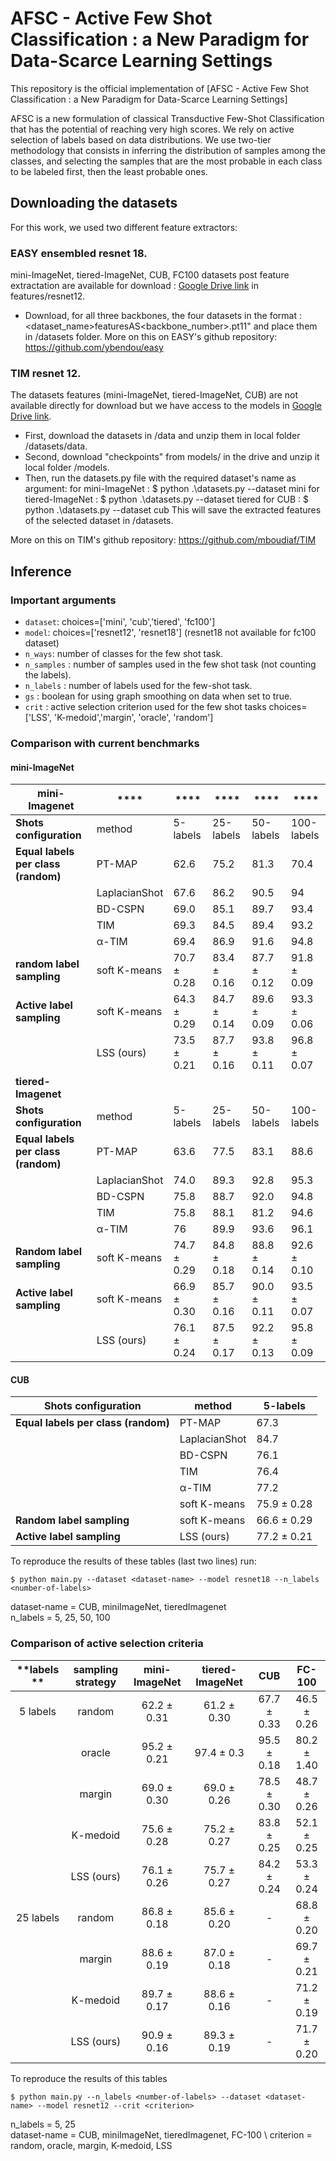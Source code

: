 # AFSC - Active Few Shot Classification : a New Paradigm for Data-Scarce Learning Settings
This repository is the official implementation of [AFSC - Active Few Shot Classification : a New Paradigm for Data-Scarce Learning Settings]


AFSC is a new formulation of classical Transductive Few-Shot Classification that has the potential of reaching very high scores. We rely on active selection of labels based on data distributions. We use two-tier methodology that consists in inferring the distribution of samples among the classes, and selecting the samples that are the most probable in each class to be labeled first, then the least probable ones.

## Downloading the datasets

For this work, we used two different feature extractors:

### EASY ensembled resnet 18.
mini-ImageNet, tiered-ImageNet, CUB, FC100 datasets post feature extractation are available for download : [Google Drive link](https://drive.google.com/drive/folders/1fMeapvuR6Rby0HDHd5L74BEXRyiOF942) in features/resnet12.
- Download, for all three backbones, the four datasets in the format : <dataset_name>featuresAS<backbone_number>.pt11" and place them in /datasets folder.
More on this on EASY's github repository: https://github.com/ybendou/easy

### TIM resnet 12.
The datasets features (mini-ImageNet, tiered-ImageNet, CUB) are not available directly for download but we have access to the models in [Google Drive link](https://drive.google.com/drive/folders/1SeIYcqST71b00zR-9LSi47QKAZCxayWv).
- First, download the datasets in /data and unzip them in local folder /datasets/data.
- Second, download "checkpoints" from models/ in the drive and unzip it local folder /models.
- Then, run the datasets.py file with the required dataset's name as argument:
    for mini-ImageNet : $ python .\datasets.py --dataset mini
    for tiered-ImageNet : $ python .\datasets.py --dataset tiered
    for CUB : $ python .\datasets.py --dataset cub
This will save the extracted features of the selected dataset in /datasets.

More on this on TIM's github repository: https://github.com/mboudiaf/TIM

## Inference

### Important arguments

- `dataset`: choices=['mini', 'cub','tiered', 'fc100']
- `model`: choices=['resnet12', 'resnet18'] (resnet18 not available for fc100 dataset)
- `n_ways`: number of classes for the few shot task.
- `n_samples` : number of samples used in the few shot task (not counting the labels).
- `n_labels` : number of labels used for the few-shot task.
- `gs` : boolean for using graph smoothing on data when set to true.
- `crit` :  active selection criterion used for the few shot tasks choices=['LSS', 'K-medoid','margin', 'oracle', 'random']

### Comparison with current benchmarks

#### mini-ImageNet 

| **mini-Imagenet**                   | ****          | ****         | ****         | ****        | ****        |
|-------------------------------------|---------------|--------------|--------------|-------------|-------------|
| **Shots configuration**             | method        | 5-labels     | 25-labels    | 50-labels   | 100-labels  |
| **Equal labels per class (random)** | PT-MAP        | 62.6         | 75.2         | 81.3        | 70.4        |
|                           | LaplacianShot | 67.6         | 86.2         | 90.5        | 94          |
|                         | BD-CSPN       | 69.0         | 85.1         | 89.7        | 93.4        |
|                                | TIM           | 69.3         | 84.5         | 89.4        | 93.2        |
|                            | α-TIM         | 69.4         | 86.9         | 91.6        | 94.8        |
| **random label sampling**           | soft K-means  | 70.7 ± 0.28  | 83.4 ± 0.16  | 87.7 ± 0.12 | 91.8 ± 0.09 |
| **Active label sampling**           | soft K-means  | 64.3 ± 0.29  | 84.7 ± 0.14  | 89.6 ± 0.09 | 93.3 ± 0.06 |
|                               | LSS (ours)    | 73.5 ± 0.21  | 87.7 ± 0.16  | 93.8 ± 0.11 | 96.8 ± 0.07 |
| **tiered-Imagenet**                 |               |              |              |             |             |
| **Shots configuration**             | method        | 5-labels     | 25-labels    | 50-labels   | 100-labels  |
| **Equal labels per class (random)** | PT-MAP        | 63.6         | 77.5         | 83.1        | 88.6        |
|                            | LaplacianShot | 74.0         | 89.3         | 92.8        | 95.3        |
|                           | BD-CSPN       | 75.8         | 88.7         | 92.0        | 94.8        |
|                            | TIM           | 75.8         | 88.1         | 81.2        | 94.6        |
|                         | α-TIM         | 76           | 89.9         | 93.6        | 96.1        |
| **Random label sampling**           | soft K-means  | 74.7 ± 0.29  | 84.8 ± 0.18  | 88.8 ± 0.14 | 92.6 ± 0.10 |
| **Active label sampling**           | soft K-means  | 66.9 ± 0.30  | 85.7 ± 0.16  | 90.0 ± 0.11 | 93.5 ± 0.07 |
|                           | LSS (ours)    | 76.1 ± 0.24  | 87.5 ± 0.17  | 92.2 ± 0.13 | 95.8 ± 0.09 |


#### CUB 

| **Shots configuration** | **method**    | **5-labels** |
|-------------------------|---------------|--------------|
| **Equal labels per class (random)**           | PT-MAP        | 67.3         |
|                         | LaplacianShot | 84.7         |
|                         | BD-CSPN       | 76.1         |
|                         | TIM           | 76.4         |
|                         | α-TIM         | 77.2         |
|                         | soft K-means  | 75.9 ± 0.28  |
| **Random label sampling**         | soft K-means  | 66.6 ± 0.29  |
| **Active label sampling**        | LSS (ours)    | 77.2 ± 0.21  |

To reproduce the results of these tables (last two lines) run:

    $ python main.py --dataset <dataset-name> --model resnet18 --n_labels <number-of-labels>
    
dataset-name =  CUB, miniImageNet, tieredImagenet\
n_labels = 5, 25, 50, 100


### Comparison of active selection criteria

| **labels ** | **sampling strategy** | **mini-ImageNet** | **tiered-ImageNet** | **CUB**         | **FC-100**      |
|:-----------:|:---------------------:|:-----------------:|:-------------------:|:---------------:|:---------------:|
| 5 labels    | random                | 62.2 ± 0.31   | 61.2 ± 0.30     | 67.7 ± 0.33 | 46.5 ± 0.26 |
|             | oracle                | 95.2 ± 0.21   | 97.4 ± 0.3      | 95.5 ± 0.18 | 80.2 ± 1.40 |
|             | margin                | 69.0 ± 0.30   | 69.0 ± 0.26     | 78.5 ± 0.30 | 48.7 ± 0.26 |
|             | K-medoid              | 75.6 ± 0.28   | 75.2 ± 0.27     | 83.8 ± 0.25 | 52.1 ± 0.25 |
|             | LSS (ours)            | 76.1 ± 0.26   | 75.7 ± 0.27     | 84.2 ± 0.24 | 53.3 ± 0.24 |
| 25 labels   | random                | 86.8 ± 0.18   | 85.6 ± 0.20     |        -        | 68.8 ± 0.20 |
|             | margin                | 88.6 ± 0.19   | 87.0 ± 0.18     |        -        | 69.7 ± 0.21 |
|             | K-medoid              | 89.7 ± 0.17   | 88.6 ± 0.16     |        -        | 71.2 ± 0.19 |
|             | LSS (ours)            | 90.9 ± 0.16   | 89.3 ± 0.19     |        -        | 71.7 ± 0.20 |

To reproduce the results of this tables 

    $ python main.py --n_labels <number-of-labels> --dataset <dataset-name> --model resnet12 --crit <criterion>
    
n_labels = 5, 25\
dataset-name =  CUB, miniImageNet, tieredImagenet, FC-100 \ 
criterion = random, oracle, margin, K-medoid, LSS
    




